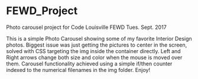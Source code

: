 # FEWD_Project
Photo carousel project for Code Louisville FEWD Tues. Sept. 2017

This is a simple Photo Carousel showing some of my favorite Interior Design photos.
Biggest issue was just getting the pictures to center in the screen, solved with CSS targeting the img inside the container directly. Left and Right arrows change both size and color when the mouse is moved over them. Carousel functionality achieved using a simple if/then counter indexed to the numerical filenames in the img folder. Enjoy!
